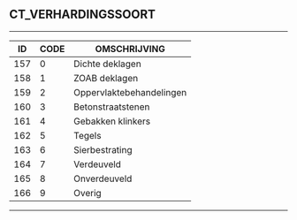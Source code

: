 ## CT_VERHARDINGSSOORT

***

|ID                              	|CODE          	|OMSCHRIJVING|
|------                          	|----          	|-----    |
|157|0|Dichte deklagen|
|158|1|ZOAB deklagen|
|159|2|Oppervlaktebehandelingen|
|160|3|Betonstraatstenen|
|161|4|Gebakken klinkers|
|162|5|Tegels|
|163|6|Sierbestrating|
|164|7|Verdeuveld|
|165|8|Onverdeuveld|
|166|9|Overig|


***
